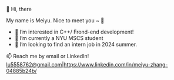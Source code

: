 👋 Hi, there 

  My name is Meiyu. Nice to meet you ~ 💋

- 👀 I’m interested in C++/ Frond-end development!
- 🌱 I’m currently a NYU MSCS student
- 💞️ I’m looking to find an intern job in 2024 summer.

📫 Reach me by email or LinkedIn! lu5558762@gmail.com|https://www.linkedin.com/in/meiyu-zhang-04885b24b/ 

<!---
zzhezz/zzhezz is a ✨ special ✨ repository because its `README.md` (this file) appears on your GitHub profile.
You can click the Preview link to take a look at your changes.
--->
